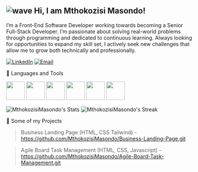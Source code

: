 ## ![wave](https://github.com/user-attachments/assets/cf857b1e-a676-4aa0-8f0b-ea167dc06509) Hi, I am Mthokozisi Masondo!

I’m a Front-End Software Developer working towards becoming a Senior Full-Stack Developer. I’m passionate about solving real-world problems through programming and dedicated to continuous learning. Always looking for opportunities to expand my skill set, I actively seek new challenges that allow me to grow both technically and professionally.

[![LinkedIn](https://img.shields.io/badge/LinkedIn-0077B5?style=for-the-badge&logo=linkedin&logoColor=white)](https://www.linkedin.com/in/mthokozisi-masondo-229219318/) [![Email](https://img.shields.io/badge/Gmail-D14836?style=for-the-badge&logo=gmail&logoColor=white)](mailto:m.masondo2001@gmail,com)

🧰 Languages and Tools
<p align="left">
<img src= "https://user-images.githubusercontent.com/25181517/192158954-f88b5814-d510-4564-b285-dff7d6400dad.png" width="50"> 
<img src= "https://user-images.githubusercontent.com/25181517/183898674-75a4a1b1-f960-4ea9-abcb-637170a00a75.png" width="50">
<img src= "https://user-images.githubusercontent.com/25181517/202896760-337261ed-ee92-4979-84c4-d4b829c7355d.png" width="50">
<img src= "https://user-images.githubusercontent.com/25181517/117447155-6a868a00-af3d-11eb-9cfe-245df15c9f3f.png" width="50">
<img src= "https://user-images.githubusercontent.com/25181517/192108891-d86b6220-e232-423a-bf5f-90903e6887c3.png" width="50">
<img src= "https://user-images.githubusercontent.com/25181517/192108372-f71d70ac-7ae6-4c0d-8395-51d8870c2ef0.png" width="50">
</p>

![MthokozisiMasondo's Stats](https://github-readme-stats.vercel.app/api?username=MthokozisiMasondo&theme=vue-dark&show_icons=true&hide_border=false&count_private=true)
![MthokozisiMasondo's Streak](https://github-readme-streak-stats.herokuapp.com/?user=MthokozisiMasondo&theme=vue-dark&hide_border=false)

📁 Some of my Projects

> Business Landing Page (HTML, CSS Tailwind) - 
https://github.com/MthokozisiMasondo/Business-Landing-Page.git


> Agile Board Task Management (HTML, CSS, Javascript) - 
https://github.com/MthokozisiMasondo/Agile-Board-Task-Management.git
